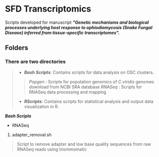 # SFD Transcriptomics
Scripts developed for manuscript **_"Genetic mechanisms and biological processes underlying host response to ophiodiomycosis (Snake Fungal Disease) inferred from tissue-specific transcriptomes"._**

## Folders ##

### There are two directories
> - ***_Bash Scripts_***: Contains scripts for data analysis on OSC clusters.
>> _Popgen_ : Scripts for population genomics of _C.viridis_ genomes download from NCBI SRA database
>> _RNASeq_ : Scripts for RNASeq data processing and mapping
> - ***_RScripts_***: Contains scripts for statistical analysis and output data visualization in R.

***_Bash Scripts_***

- RNASeq
1. adapter_removal.sh
> Script to remove adapter and low base quality sequences from raw RNASeq reads using triommomatic

